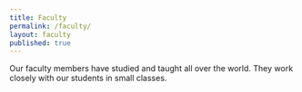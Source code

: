 ```yaml
---
title: Faculty
permalink: /faculty/
layout: faculty
published: true
---
```

Our faculty members have studied and taught all over the world. They work closely with our students in small classes.